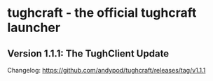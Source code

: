 # tughcraft - the official tughcraft launcher
## Version 1.1.1: The TughClient Update
Changelog: https://github.com/andypod/tughcraft/releases/tag/v1.1.1
